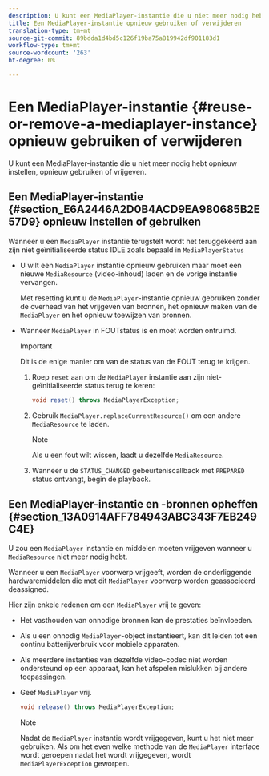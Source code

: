 ```yaml
---
description: U kunt een MediaPlayer-instantie die u niet meer nodig hebt opnieuw instellen, opnieuw gebruiken of vrijgeven.
title: Een MediaPlayer-instantie opnieuw gebruiken of verwijderen
translation-type: tm+mt
source-git-commit: 89bdda1d4bd5c126f19ba75a819942df901183d1
workflow-type: tm+mt
source-wordcount: '263'
ht-degree: 0%

---
```



# Een MediaPlayer-instantie {#reuse-or-remove-a-mediaplayer-instance} opnieuw gebruiken of verwijderen

U kunt een MediaPlayer-instantie die u niet meer nodig hebt opnieuw instellen, opnieuw gebruiken of vrijgeven.

## Een MediaPlayer-instantie {#section_E6A2446A2D0B4ACD9EA980685B2E57D9} opnieuw instellen of gebruiken

Wanneer u een `MediaPlayer` instantie terugstelt wordt het teruggekeerd aan zijn niet geïnitialiseerde status IDLE zoals bepaald in `MediaPlayerStatus`

* U wilt een `MediaPlayer` instantie opnieuw gebruiken maar moet een nieuwe `MediaResource` (video-inhoud) laden en de vorige instantie vervangen.

   Met resetting kunt u de `MediaPlayer`-instantie opnieuw gebruiken zonder de overhead van het vrijgeven van bronnen, het opnieuw maken van de `MediaPlayer` en het opnieuw toewijzen van bronnen.

* Wanneer `MediaPlayer` in FOUTstatus is en moet worden ontruimd.

   >[!IMPORTANT]
   >
   >Dit is de enige manier om van de status van de FOUT terug te krijgen.

   1. Roep `reset` aan om de `MediaPlayer` instantie aan zijn niet-geïnitialiseerde status terug te keren:

      ```java
      void reset() throws MediaPlayerException; 
      ```

   1. Gebruik `MediaPlayer.replaceCurrentResource()` om een andere `MediaResource` te laden.

      >[!NOTE]
      >
      >Als u een fout wilt wissen, laadt u dezelfde `MediaResource`.

   1. Wanneer u de `STATUS_CHANGED` gebeurteniscallback met `PREPARED` status ontvangt, begin de playback.

## Een MediaPlayer-instantie en -bronnen opheffen {#section_13A0914AFF784943ABC343F7EB249C4E}

U zou een `MediaPlayer` instantie en middelen moeten vrijgeven wanneer u `MediaResource` niet meer nodig hebt.

Wanneer u een `MediaPlayer` voorwerp vrijgeeft, worden de onderliggende hardwaremiddelen die met dit `MediaPlayer` voorwerp worden geassocieerd deassigned.

Hier zijn enkele redenen om een `MediaPlayer` vrij te geven:

* Het vasthouden van onnodige bronnen kan de prestaties beïnvloeden.
* Als u een onnodig `MediaPlayer`-object instantieert, kan dit leiden tot een continu batterijverbruik voor mobiele apparaten.
* Als meerdere instanties van dezelfde video-codec niet worden ondersteund op een apparaat, kan het afspelen mislukken bij andere toepassingen.

* Geef `MediaPlayer` vrij.

   ```java
   void release() throws MediaPlayerException;
   ```

   >[!NOTE]
   >
   >Nadat de `MediaPlayer` instantie wordt vrijgegeven, kunt u het niet meer gebruiken. Als om het even welke methode van de `MediaPlayer` interface wordt geroepen nadat het wordt vrijgegeven, wordt `MediaPlayerException` geworpen.